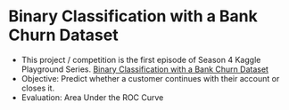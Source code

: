 # Binary Classification with a Bank Churn Dataset
* This project / competition is the first episode of Season 4 Kaggle Playground Series.
[Binary Classification with a Bank Churn Dataset](https://www.kaggle.com/competitions/playground-series-s4e1/overview)
* Objective: Predict whether a customer continues with their account or closes it.
* Evaluation: Area Under the ROC Curve